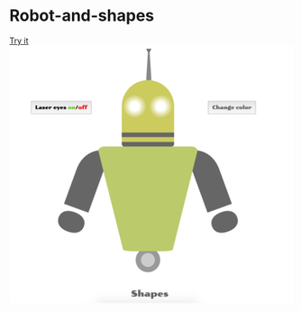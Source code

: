 # Robot-and-shapes
[Try it](https://rawgit.com/Annelia55/Robot-and-shapes/master/index.html)
![Picture](Picture.png)